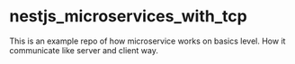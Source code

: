 # nestjs_microservices_with_tcp
This is an example repo of how microservice works on basics level. How it communicate like server and  client way. 
